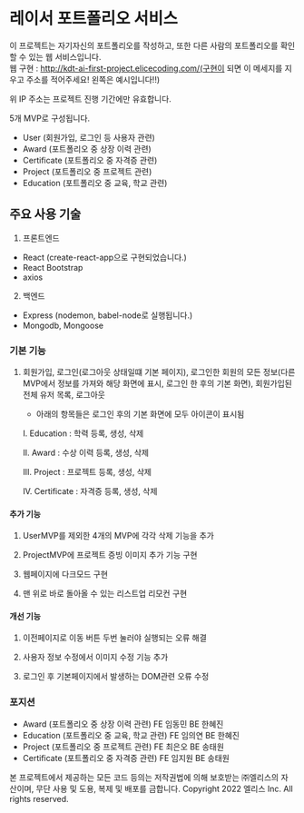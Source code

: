 # 레이서 포트폴리오 서비스

이 프로젝트는 자기자신의 포트폴리오를 작성하고, 또한 다른 사람의 포트폴리오를 확인할 수 있는 웹 서비스입니다. \
웹 구현 : http://kdt-ai-first-project.elicecoding.com/(구현이 되면 이 메세지를 지우고 주소를 적어주세요! 왼쪽은 예시입니다!!)

위 IP 주소는 프로젝트 진행 기간에만 유효합니다.

5개 MVP로 구성됩니다.

- User (회원가입, 로그인 등 사용자 관련)
- Award (포트폴리오 중 상장 이력 관련)
- Certificate (포트폴리오 중 자격증 관련)
- Project (포트폴리오 중 프로젝트 관련)
- Education (포트폴리오 중 교육, 학교 관련)

## 주요 사용 기술

1. 프론트엔드

- React (create-react-app으로 구현되었습니다.)
- React Bootstrap
- axios

2. 백엔드

- Express (nodemon, babel-node로 실행됩니다.)
- Mongodb, Mongoose

### 기본 기능

1. 회원가입, 로그인(로그아웃 상태일떄 기본 페이지), 로그인한 회원의 모든 정보(다른 MVP에서 정보를 가져와 해당 화면에 표시, 로그인 한 후의 기본 화면), 회원가입된 전체 유저 목록, 로그아웃

   - 아래의 항목들은 로그인 후의 기본 화면에 모두 아이콘이 표시됨

   I. Education : 학력 등록, 생성, 삭제

   II. Award : 수상 이력 등록, 생성, 삭제

   III. Project : 프로젝트 등록, 생성, 삭제

   IV. Certificate : 자격증 등록, 생성, 삭제

#### 추가 기능

1. UserMVP를 제외한 4개의 MVP에 각각 삭제 기능을 추가

2. ProjectMVP에 프로젝트 증빙 이미지 추가 기능 구현

3. 웹페이지에 다크모드 구현

4. 맨 위로 바로 돌아올 수 있는 리스트업 리모컨 구현

#### 개선 기능

1. 이전페이지로 이동 버튼 두번 눌러야 실행되는 오류 해결

2. 사용자 정보 수정에서 이미지 수정 기능 추가

3. 로그인 후 기본페이지에서 발생하는 DOM관련 오류 수정

### 포지션

- Award (포트폴리오 중 상장 이력 관련) FE 임동민 BE 한혜진
- Education (포트폴리오 중 교육, 학교 관련) FE 임의연 BE 한혜진
- Project (포트폴리오 중 프로젝트 관련) FE 최은오 BE 송태원
- Certificate (포트폴리오 중 자격증 관련) FE 임지원 BE 송태원

본 프로젝트에서 제공하는 모든 코드 등의는 저작권법에 의해 보호받는 ㈜엘리스의 자산이며, 무단 사용 및 도용, 복제 및 배포를 금합니다.
Copyright 2022 엘리스 Inc. All rights reserved.
